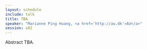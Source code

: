 ```yaml
---
layout: schedule
include: talk
title: TBA
speaker: "Marianne Ping Huang, <a href='http://au.dk'>AU</a>"
session: s02
---
```


Abstract TBA.
